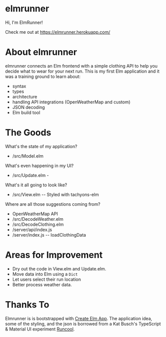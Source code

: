 # elmrunner

Hi, I'm ElmRunner!

Check me out at https://elmrunner.herokuapp.com/

# About elmrunner
elmrunner connects an Elm frontend with a simple clothing API to help you decide what to wear for your next run.  This is my first Elm application and it was a training ground to learn about:

* syntax
* types
* architecture
* handling API integrations (OpenWeatherMap and custom)
* JSON decoding
* Elm build tool

# The Goods
What's the state of my application?
* /src/Model.elm

What's even happening in my UI?
* /src/Update.elm -

What's it all going to look like?
* /src/View.elm -- Styled with tachyons-elm

Where are all those suggestions coming from?
* OpenWeatherMap API
* /src/DecodeWeather.elm
* /src/DecodeClothing.elm
* /server/api/index.js
* /server/index.js -- loadClothingData

# Areas for Improvement
* Dry out the code in View.elm and Update.elm.
* Move data into Elm using a `Dict`
* Let users select their run location
* Better process weather data.


# Thanks To
Elmrunner is is bootstrapped with [Create Elm App](https://github.com/halfzebra/create-elm-app). The application idea, some of the styling, and the json is borrowed from a Kat Busch's TypeScript & Material UI experiment [Runcool](https://katbusch.github.io/runcool).
